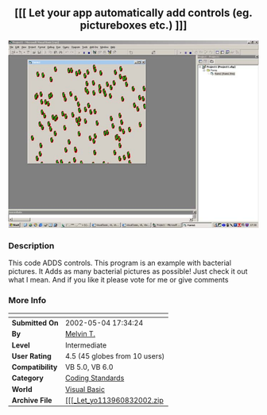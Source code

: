 ﻿<div align="center">

## \[\[\[ Let your app automatically add controls \(eg\. pictureboxes etc\.\) \]\]\]

<img src="PIC2002831212172754.jpg">
</div>

### Description

This code ADDS controls. This program is an example with bacterial pictures. It Adds as many bacterial pictures as possible! Just check it out what I mean. And if you like it please vote for me or give comments
 
### More Info
 


<span>             |<span>
---                |---
**Submitted On**   |2002-05-04 17:34:24
**By**             |[Melvin T\.](https://github.com/Planet-Source-Code/PSCIndex/blob/master/ByAuthor/melvin-t.md)
**Level**          |Intermediate
**User Rating**    |4.5 (45 globes from 10 users)
**Compatibility**  |VB 5\.0, VB 6\.0
**Category**       |[Coding Standards](https://github.com/Planet-Source-Code/PSCIndex/blob/master/ByCategory/coding-standards__1-43.md)
**World**          |[Visual Basic](https://github.com/Planet-Source-Code/PSCIndex/blob/master/ByWorld/visual-basic.md)
**Archive File**   |[\[\[\[\_Let\_yo113960832002\.zip](https://github.com/Planet-Source-Code/melvin-t-let-your-app-automatically-add-controls-eg-pictureboxes-etc__1-37582/archive/master.zip)








